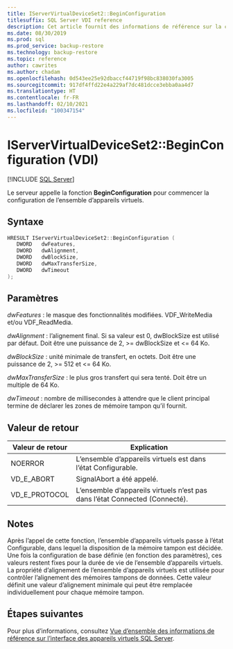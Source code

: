 ```yaml
---
title: IServerVirtualDeviceSet2::BeginConfiguration
titlesuffix: SQL Server VDI reference
description: Cet article fournit des informations de référence sur la commande IServerVirtualDeviceSet2::BeginConfiguration.
ms.date: 08/30/2019
ms.prod: sql
ms.prod_service: backup-restore
ms.technology: backup-restore
ms.topic: reference
author: cawrites
ms.author: chadam
ms.openlocfilehash: 0d543ee25e92dbaccf44719f98bc838030fa3005
ms.sourcegitcommit: 917df4ffd22e4a229af7dc481dcce3ebba0aa4d7
ms.translationtype: HT
ms.contentlocale: fr-FR
ms.lasthandoff: 02/10/2021
ms.locfileid: "100347154"
---
```

# <a name="iservervirtualdeviceset2beginconfiguration-vdi"></a>IServerVirtualDeviceSet2::BeginConfiguration (VDI)

[!INCLUDE [SQL Server](../../../includes/applies-to-version/sqlserver.md)]

Le serveur appelle la fonction **BeginConfiguration** pour commencer la configuration de l’ensemble d’appareils virtuels.

## <a name="syntax"></a>Syntaxe

```c
HRESULT IServerVirtualDeviceSet2::BeginConfiguration (
   DWORD   dwFeatures,
   DWORD   dwAlignment,
   DWORD   dwBlockSize,
   DWORD   dwMaxTransferSize,
   DWORD   dwTimeout
);
```

## <a name="parameters"></a>Paramètres

*dwFeatures* : le masque des fonctionnalités modifiées. VDF_WriteMedia et/ou VDF_ReadMedia.

*dwAlignment* : l’alignement final. Si sa valeur est 0, dwBlockSize est utilisé par défaut. Doit être une puissance de 2, >= dwBlockSize et <= 64 Ko.

*dwBlockSize* : unité minimale de transfert, en octets. Doit être une puissance de 2, >= 512 et <= 64 Ko.

*dwMaxTransferSize* : le plus gros transfert qui sera tenté. Doit être un multiple de 64 Ko.

*dwTimeout* : nombre de millisecondes à attendre que le client principal termine de déclarer les zones de mémoire tampon qu’il fournit.

## <a name="return-value"></a>Valeur de retour

|Valeur de retour | Explication |
|---|---|
| NOERROR | L’ensemble d’appareils virtuels est dans l’état Configurable. |
| VD_E_ABORT | SignalAbort a été appelé. |
| VD_E_PROTOCOL | L’ensemble d’appareils virtuels n’est pas dans l’état Connected (Connecté). |

## <a name="remarks"></a>Notes

Après l’appel de cette fonction, l’ensemble d’appareils virtuels passe à l’état Configurable, dans lequel la disposition de la mémoire tampon est décidée.
Une fois la configuration de base définie (en fonction des paramètres), ces valeurs restent fixes pour la durée de vie de l’ensemble d’appareils virtuels. La propriété d’alignement de l’ensemble d’appareils virtuels est utilisée pour contrôler l’alignement des mémoires tampons de données. Cette valeur définit une valeur d’alignement minimale qui peut être remplacée individuellement pour chaque mémoire tampon.

## <a name="next-steps"></a>Étapes suivantes

Pour plus d’informations, consultez [Vue d’ensemble des informations de référence sur l’interface des appareils virtuels SQL Server](reference-virtual-device-interface.md).
